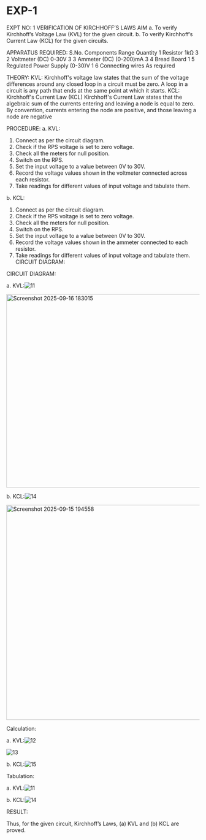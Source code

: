 # EXP-1
EXPT NO: 1	VERIFICATION OF KIRCHHOFF’S LAWS
AIM
a.   To verify Kirchhoff’s Voltage Law (KVL) for the given circuit. 
b.   To verify Kirchhoff’s Current Law (KCL) for the given circuits.

APPARATUS REQUIRED:
S.No.	Components	Range	Quantity
1	Resistor	1kΩ	3
2	Voltmeter (DC)	0-30V	3
3	Ammeter (DC)	(0-200)mA	3
4	Bread Board		1
5	Regulated Power Supply	(0-30)V	1
6	Connecting wires		As required

THEORY:
KVL: Kirchhoff's voltage law states that the sum of the voltage differences around any closed loop in a circuit must be zero. A loop in a circuit is any path that ends at the same point at which it starts.
KCL:
Kirchhoff's Current Law (KCL) Kirchhoff's Current Law states that the algebraic sum of the currents entering and leaving a node is equal to zero. By convention, currents entering the node are positive, and those leaving a node are negative


PROCEDURE:
a.   KVL:
1.   Connect as per the circuit diagram.
2.   Check if the RPS voltage is set to zero voltage.
3.   Check all the meters for null position.
4.   Switch on the RPS.
5.   Set the input voltage to a value between 0V to 30V.
6.   Record the voltage values shown in the voltmeter connected across each resistor.
7.   Take readings for different values of input voltage and tabulate them.


b.  KCL:
1.   Connect as per the circuit diagram.
2.   Check if the RPS voltage is set to zero voltage.
3.   Check all the meters for null position.
4.   Switch on the RPS.
5.   Set the input voltage to a value between 0V to 30V.
6.   Record the voltage values shown in the ammeter connected to each resistor.
7.   Take readings for different values of input voltage and tabulate them. 
CIRCUIT DIAGRAM:

CIRCUIT DIAGRAM:


a.   KVL:![11](https://github.com/user-attachments/assets/7e4b10fe-7d6c-48de-a0e4-1093f34b557e)

 <img width="641" height="505" alt="Screenshot 2025-09-16 183015" src="https://github.com/user-attachments/assets/4390862e-69d1-45f9-a871-22080e3016a0" />



b.  KCL:![14](https://github.com/user-attachments/assets/f999cc66-715f-4882-8a7c-6896ab7a5148)

 <img width="949" height="561" alt="Screenshot 2025-09-15 194558" src="https://github.com/user-attachments/assets/56be8855-c83c-458a-a4ec-6974da6229f9" />


Calculation:

a.   KVL:![12](https://github.com/user-attachments/assets/96a02793-be8e-493e-bf99-80e642a91f4d)

 
![13](https://github.com/user-attachments/assets/197263d2-935d-44a6-bcbd-e502906bf41b)


b.  KCL:![15](https://github.com/user-attachments/assets/ada89a69-3700-4c77-a456-0be362e4e8c8)





Tabulation:

a.   KVL:![11](https://github.com/user-attachments/assets/e787c1d1-dacd-4a73-abd6-8312d0c64914)

 


b.  KCL:![14](https://github.com/user-attachments/assets/d5e66699-0310-4b29-97c0-eda91ce683dd)




RESULT:

Thus, for the given circuit, Kirchhoff’s Laws, (a) KVL and (b) KCL are proved.
